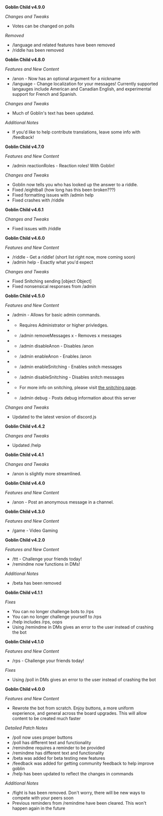 **Goblin Child v4.9.0**

*Changes and Tweaks*
- Votes can be changed on polls

*Removed*
- /language and related features have been removed
- /riddle has been removed

**Goblin Child v4.8.0**

*Features and New Content*
- /anon - Now has an optional argument for a nickname
- /language - Change localization for your messages! Currently supported langauges include American and Canadian English, and experimental support for French and Spanish.

*Changes and Tweaks*
- Much of Goblin's text has been updated.

*Additional Notes*
- If you'd like to help contribute translations, leave some info with /feedback!

**Goblin Child v4.7.0**

*Features and New Content*
- /admin reactionRoles - Reaction roles! With Goblin!

*Changes and Tweaks*
- Goblin now tells you who has looked up the answer to a riddle.
- Fixed /eightball (how long has this been broken???)
- Fixed formatting issues with /admin help
- Fixed crashes with /riddle

**Goblin Child v4.6.1**

*Changes and Tweaks*
- Fixed issues with /riddle

**Goblin Child v4.6.0**

*Features and New Content*
- /riddle - Get a riddle! (short list right now, more coming soon)
- /admin help - Exactly what you'd expect

*Changes and Tweaks*
- Fixed Snitching sending [object Object]
- Fixed nonsensical responses from /admin

**Goblin Child v4.5.0**

*Features and New Content*
- /admin - Allows for basic admin commands.
- - Requires Administrator or higher privledges.
- - /admin removeMessages x - Removes x messages
- - /admin disableAnon - Disables /anon
- - /admin enableAnon - Enables /anon
- - /admin enableSnitching - Enables snitch messages
- - /admin disableSnitching - Disables snitch messages
- - For more info on snitching, please visit [the snitching page](https://github.com/thisjaiden/goblin/blob/main/snitching.md).
- - /admin debug - Posts debug information about this server

*Changes and Tweaks*
- Updated to the latest version of discord.js

**Goblin Child v4.4.2**

*Changes and Tweaks*
- Updated /help

**Goblin Child v4.4.1**

*Changes and Tweaks*
- /anon is slightly more streamlined.

**Goblin Child v4.4.0**

*Features and New Content*
- /anon - Post an anonymous message in a channel.

**Goblin Child v4.3.0**

*Features and New Content*
- /game - Video Gaming

**Goblin Child v4.2.0**

*Features and New Content*
- /ttt - Challenge your friends today!
- /remindme now functions in DMs!

*Additional Notes*
- /beta has been removed

**Goblin Child v4.1.1**

*Fixes*
- You can no longer challenge bots to /rps
- You can no longer challenge yourself to /rps
- /help includes /rps, oops
- Using /remindme in DMs gives an error to the user instead of crashing the bot

**Goblin Child v4.1.0**

*Features and New Content*
- /rps - Challenge your friends today!

*Fixes*
- Using /poll in DMs gives an error to the user instead of crashing the bot


**Goblin Child v4.0.0**

*Features and New Content*

- Rewrote the bot from scratch. Enjoy buttons, a more uniform experience, and general across the board upgrades. This will allow content to be created much faster

*Detailed Patch Notes*

- /poll now uses proper buttons
- /poll has different text and functionality
- /remindme requires a reminder to be provided
- /remindme has different text and functionality
- /beta was added for beta testing new features
- /feedback was added for getting community feedback to help improve goblin
- /help has been updated to reflect the changes in commands

*Additional Notes*

- /fight is has been removed. Don't worry, there will be new ways to compete with your peers soon
- Previous reminders from /remindme have been cleared. This won't happen again in the future

